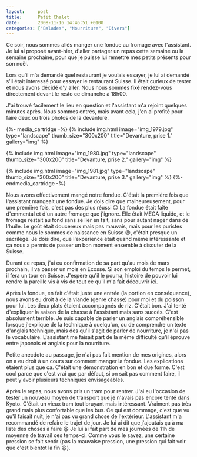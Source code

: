 ```yaml
---
layout:     post
title:      Petit Chalet
date:       2008-11-16 14:46:51 +0100
categories: ["Balades", "Nourriture", "Divers"]
---
```


Ce soir, nous sommes allés manger une fondue au fromage avec l'assistant. Je lui ai proposé avant-hier, d'aller
partager un repas cette semaine ou la semaine prochaine, pour que je puisse lui remettre mes petits présents pour
son noël.

<!--more-->

Lors qu'il m'a demandé quel restaurant je voulais essayer, je lui ai demandé s'il était interessé pour essayer le
restaurant Suisse. Il était curieux de tester et nous avons décidé d'y aller. Nous nous sommes fixé rendez-vous
directement devant le resto ce dimanche à 18h00.

J'ai trouvé facilement le lieu en question et l'assistant m'a rejoint quelques minutes après. Nous sommes entrés,
mais avant cela, j'en ai profité pour faire deux ou trois photos de la devanture.

{%- media_cartridge -%}
{% include img.html
    image="img_1979.jpg"
    type="landscape"
    thumb_size="300x200"
    title="Devanture, prise 1."
    gallery="img"
%}

{% include img.html
    image="img_1980.jpg"
    type="landscape"
    thumb_size="300x200"
    title="Devanture, prise 2."
    gallery="img"
%}

{% include img.html
    image="img_1981.jpg"
    type="landscape"
    thumb_size="300x200"
    title="Devanture, prise 3."
    gallery="img"
%}
{%- endmedia_cartridge -%}

Nous avons effectivement mangé notre fondue. C'était la première fois que l'assistant mangeait une fondue. Je dois
dire que malheureusement, pour une première fois, c'est pas des plus réussi :neutral_face: La fondue était faite
d'emmental et d'un autre fromage que j'ignore. Elle était MEGA liquide, et le fromage restait au fond sans se lier
en fait, sans pour autant nager dans de l'huile. Le goût était doucereux mais pas mauvais, mais pour les puristes
comme nous le sommes de naissance en Suisse :laughing:, c'était presque un sacrilège. Je dois dire, que
l'expérience était quand même intéressante et ça nous a permis de passer un bon moment ensemble à discuter de la
Suisse.

Durant ce repas, j'ai eu confirmation de sa part qu'au mois de mars prochain, il va passer un mois en Ecosse. Si
son emploi du temps le permet, il fera un tour en Suisse. J'espère qu'il le pourra, histoire de pouvoir lui rendre
la pareille vis à vis de tout ce qu'il m'a fait découvrir ici.

Après la fondue, en fait c'était juste une entrée (la portion en conséquence), nous avons eu droit à de la viande
(genre chasse) pour moi et du poisson pour lui. Les deux plats étaient accompagnés de riz. C'était bon. J'ai tenté
d'expliquer la saison de la chasse à l'assistant mais sans succès. C'est absolument terrible. Je suis capable de
parler un anglais compréhensible lorsque j'explique de la technique à quelqu'un, ou de comprendre un texte
d'anglais technique, mais dès qu'il s'agit de parler de nourriture, je n'ai pas le vocabulaire. L'assistant me
faisait part de la même difficulté qu'il éprouve entre japonais et anglais pour la nourriture.

Petite anecdote au passage, je n'ai pas fait mention de mes origines, alors on a eu droit à un cours sur comment
manger la fondue. Les explications étaient plus que ça. C'était une démonstration en bon et due forme. C'est cool
parce que c'est vrai que par défaut, si on sait pas comment faire, il peut y avoir plusieurs techniques
envisageables.

Après le repas, nous avons pris un tram pour rentrer. J'ai eu l'occasion de tester un nouveau moyen de transport
que je n'avais pas encore tenté dans Kyoto. C'était un vieux tram tout bruyant mais intéressant. Vraiment pas très
grand mais plus confortable que les bus. Ce qui est dommage, c'est que vu qu'il faisait nuit, je n'ai pas vu grand
chose de l'extérieur. L'assistant m'a recommandé de refaire le trajet de jour. Je lui ai dit que j'ajoutais ça à ma
liste des choses à faire :laughing: Je lui ai fait part de mes journées de 11h de moyenne de travail ces temps-ci.
Comme vous le savez, une certaine pression se fait sentir (pas la mauvaise pression, une pression qui fait voir que
c'est bientot la fin :laughing:).